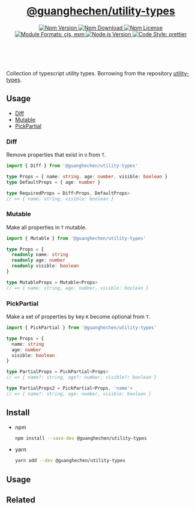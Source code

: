 <header>
  <h1 align="center">
    <a href="https://github.com/guanghechen/guanghechen/tree/main/packages/utility-types#readme">@guanghechen/utility-types</a>
  </h1>
  <div align="center">
    <a href="https://www.npmjs.com/package/@guanghechen/utility-types">
      <img
        alt="Npm Version"
        src="https://img.shields.io/npm/v/@guanghechen/utility-types.svg"
      />
    </a>
    <a href="https://www.npmjs.com/package/@guanghechen/utility-types">
      <img
        alt="Npm Download"
        src="https://img.shields.io/npm/dm/@guanghechen/utility-types.svg"
      />
    </a>
    <a href="https://www.npmjs.com/package/@guanghechen/utility-types">
      <img
        alt="Npm License"
        src="https://img.shields.io/npm/l/@guanghechen/utility-types.svg"
      />
    </a>
    <a href="#install">
      <img
        alt="Module Formats: cjs, esm"
        src="https://img.shields.io/badge/module_formats-cjs%2C%20esm-green.svg"
      />
    </a>
    <a href="https://github.com/nodejs/node">
      <img
        alt="Node.js Version"
        src="https://img.shields.io/node/v/@guanghechen/utility-types"
      />
    </a>
    <a href="https://github.com/prettier/prettier">
      <img
        alt="Code Style: prettier"
        src="https://img.shields.io/badge/code_style-prettier-ff69b4.svg?style=flat-square"
      />
    </a>
  </div>
</header>
<br/>


Collection of typescript utility types. Borrowing from the repository [utility-types](https://github.com/piotrwitek/utility-types).

## Usage

* [Diff](#Diff)
* [Mutable](#Mutable)
* [PickPartial](#PickPartial)


### Diff

Remove properties that exist in `U` from `T`.

```typescript
import { Diff } from '@guanghechen/utility-types'

type Props = { name: string, age: number, visible: boolean }
type DefaultProps = { age: number }

type RequiredProps = Diff<Props, DefaultProps>
// => { name: string, visible: boolean }
```

### Mutable

Make all properties in `T` mutable.

```typescript
import { Mutable } from '@guanghechen/utility-types'

type Props = {
  readonly name: string
  readonly age: number
  readonly visible: boolean
}

type MutableProps = Mutable<Props>
// => { name: string, age: number, visible: boolean }
```

### PickPartial

Make a set of properties by key `K` become optional from `T`.

```typescript
import { PickPartial } from '@guanghechen/utility-types'

type Props = {
  name: string
  age: number
  visible: boolean
}

type PartialProps = PickPartial<Props>
// => { name?: string, age?: number, visible?: boolean }

type PartialProps2 = PickPartial<Props, 'name'>
// => { name?: string, age: number, visible: boolean }
```

## Install

* npm

  ```bash
  npm install --save-dev @guanghechen/utility-types
  ```

* yarn

  ```bash
  yarn add --dev @guanghechen/utility-types
  ```

## Usage


## Related


[homepage]: https://github.com/guanghechen/guanghechen/tree/main/packages/utility-types#readme
